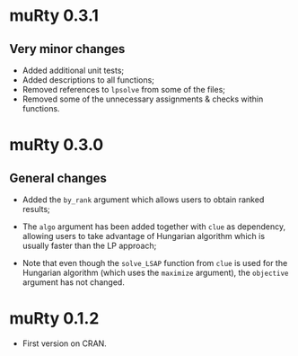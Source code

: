 muRty 0.3.1
===========

Very minor changes
------------------

-   Added additional unit tests;
-   Added descriptions to all functions;
-   Removed references to `lpsolve` from some of the files;
-   Removed some of the unnecessary assignments & checks within functions.

muRty 0.3.0
===========

General changes
---------------

-   Added the `by_rank` argument which allows users to obtain ranked
    results;

-   The `algo` argument has been added together with `clue` as
    dependency, allowing users to take advantage of Hungarian algorithm
    which is usually faster than the LP approach;

-   Note that even though the `solve_LSAP` function from `clue` is used
    for the Hungarian algorithm (which uses the `maximize` argument), the
    `objective` argument has not changed.

muRty 0.1.2
===========

-   First version on CRAN.
